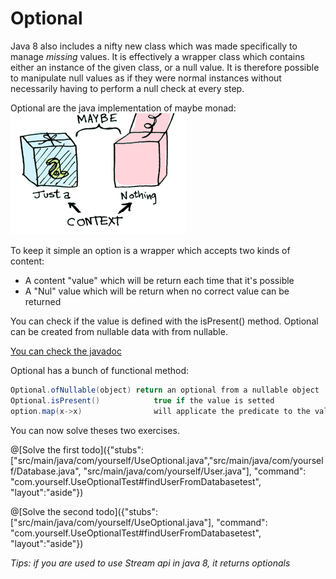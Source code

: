 # Optional
Java 8 also includes a nifty new class which was made specifically to manage *missing* values. It is effectively a wrapper class which contains either an instance of the given class, or a null value. It is therefore possible to manipulate null values as if they were normal instances without necessarily having to perform a null check at every step.

Optional are the java implementation of maybe monad:
![Maybe](/markdowns/img/maybe.png "Maybe monad example")

To keep it simple an option is a wrapper which accepts two kinds of content: 
* A content "value" which will be return each time that it's possible
* A "Nul" value which will be return when no correct value can be returned

You can check if the value is defined with the isPresent() method.
Optional can be created from nullable data with from nullable.




[You can check the javadoc](https://docs.oracle.com/javase/8/docs/api/java/util/Optional.html)

Optional has a bunch of functional method:
```java
Optional.ofNullable(object)	return an optional from a nullable object
Optional.isPresent()			true if the value is setted
option.map(x->x)				will applicate the predicate to the value of the option
```

You can now solve theses two exercises.


@[Solve the first todo]({"stubs": ["src/main/java/com/yourself/UseOptional.java","src/main/java/com/yourself/Database.java", "src/main/java/com/yourself/User.java"], "command": "com.yourself.UseOptionalTest#findUserFromDatabasetest", "layout":"aside"})

@[Solve the second todo]({"stubs": ["src/main/java/com/yourself/UseOptional.java"], "command": "com.yourself.UseOptionalTest#findUserFromDatabasetest", "layout":"aside"})


*Tips: if you are used to use Stream api in java 8, it returns optionals*